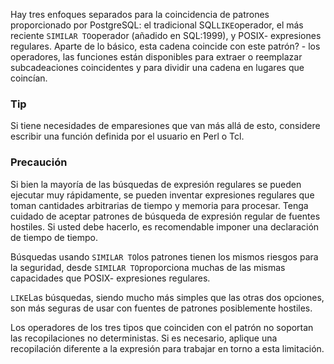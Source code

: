 Hay tres enfoques separados para la coincidencia de patrones proporcionado por PostgreSQL: el tradicional   SQL`LIKE`operador, el más reciente  `SIMILAR TO`operador (añadido en SQL:1999), y POSIX- expresiones regulares. Aparte de lo básico, esta cadena coincide con este patrón? - los operadores, las funciones están disponibles para extraer o  reemplazar subcadeaciones coincidentes y para dividir una cadena en  lugares que coincían.

### Tip

Si tiene necesidades de emparesiones que van más allá de esto,  considere escribir una función definida por el usuario en Perl o Tcl.

### Precaución

Si bien la mayoría de las búsquedas de expresión regulares se  pueden ejecutar muy rápidamente, se pueden inventar expresiones  regulares que toman cantidades arbitrarias de tiempo y memoria para  procesar. Tenga cuidado de aceptar patrones de búsqueda de expresión  regular de fuentes hostiles. Si usted debe hacerlo, es recomendable  imponer una declaración de tiempo de tiempo.

Búsquedas usando  `SIMILAR TO`los patrones tienen los mismos riesgos para la seguridad, desde  `SIMILAR TO`proporciona muchas de las mismas capacidades que POSIX- expresiones regulares.

 `LIKE`Las búsquedas, siendo mucho más simples que las otras dos opciones, son más seguras de usar con fuentes de patrones posiblemente hostiles.

Los operadores de los tres tipos que coinciden con el patrón no  soportan las recopilaciones no deterministas. Si es necesario, aplique  una recopilación diferente a la expresión para trabajar en torno a esta  limitación.